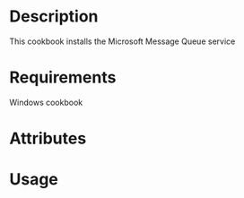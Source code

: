 Description
===========

This cookbook installs the Microsoft Message Queue service

Requirements
============

Windows cookbook

Attributes
==========

Usage
=====

